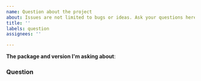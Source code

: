 ```yaml
---
name: Question about the project
about: Issues are not limited to bugs or ideas. Ask your questions here too!
title: ''
labels: question
assignees: ''

---
```


**The package and version I'm asking about**: 
<!--
There are a few of ways to find this out:
* In a notebook, run the `#!about` magic command. 
* At the command line, run `dotnet interactive --version`. Non-VS Code only.
-->

### Question
<!--Ask your question here. Be specific-->

<!--You can also ask your questions on the .NET Discord server: https://discord.gg/3pvut9YujN -->

